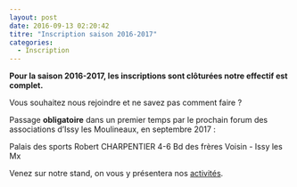 ```yaml
---
layout: post
date: 2016-09-13 02:20:42
titre: "Inscription saison 2016-2017"
categories:
  - Inscription
---
```


<b>Pour la saison 2016-2017, les inscriptions sont clôturées notre effectif est complet.</b>

Vous souhaitez nous rejoindre et ne savez pas comment faire ?

Passage <b>obligatoire</b> dans un premier temps par le prochain forum des associations d’Issy les Moulineaux, en septembre 2017 :

Palais des sports Robert CHARPENTIER
4-6 Bd des frères Voisin - Issy les Mx

Venez sur notre stand, on vous y présentera nos [activités](art1).

